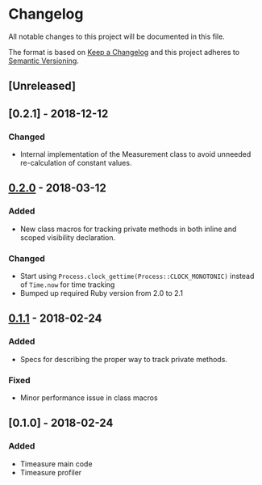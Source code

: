 # Changelog
All notable changes to this project will be documented in this file.

The format is based on [Keep a Changelog](http://keepachangelog.com/en/1.0.0/)
and this project adheres to [Semantic Versioning](http://semver.org/spec/v2.0.0.html).

## [Unreleased]

## [0.2.1] - 2018-12-12
### Changed
- Internal implementation of the Measurement class to avoid unneeded re-calculation of constant values. 


## [0.2.0] - 2018-03-12
### Added
- New class macros for tracking private methods in both inline and scoped visibility declaration.

### Changed
- Start using `Process.clock_gettime(Process::CLOCK_MONOTONIC)` instead of `Time.now` for time tracking
- Bumped up required Ruby version from 2.0 to 2.1

## [0.1.1] - 2018-02-24
### Added
- Specs for describing the proper way to track private methods. 

### Fixed
- Minor performance issue in class macros

## [0.1.0] - 2018-02-24
### Added
- Timeasure main code
- Timeasure profiler

[0.2.0]: https://github.com/Riskified/timeasure/compare/v0.1.1...v0.2.0
[0.1.1]: https://github.com/Riskified/timeasure/compare/v0.1.0...v0.1.1

